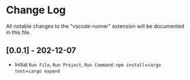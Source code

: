 # Change Log

All notable changes to the "vscode-runner" extension will be documented in this file.

## [0.0.1] - 202-12-07

- Initial 
`Run File`, `Run Project`, `Run Command`: `npm install`+`cargo test`+`cargo expand`